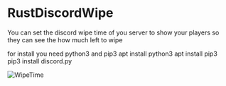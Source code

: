 # RustDiscordWipe
You can set the discord wipe time of you server to show your players so they can see the how much left to wipe

for install you need python3 and pip3
apt install python3
apt install pip3
pip3 install discord.py

![WipeTime](https://cdn.discordapp.com/attachments/1054396268148969554/1110902920754507868/pic.png)
